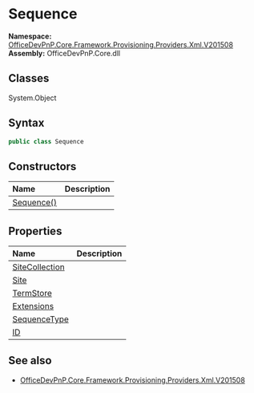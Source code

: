 # Sequence

**Namespace:** [OfficeDevPnP.Core.Framework.Provisioning.Providers.Xml.V201508](OfficeDevPnP.Core.Framework.Provisioning.Providers.Xml.V201508.md)
**Assembly:** OfficeDevPnP.Core.dll
## Classes
System.Object
## Syntax
```C#
public class Sequence
```
## Constructors
|**Name**|**Description**|
|:-----|:-----|
| [Sequence()](Sequenceconstructor1details.md) | 
## Properties
|**Name**|**Description**|
|:-----|:-----|
| [SiteCollection](Sequence.SiteCollection.md) | 
| [Site](Sequence.Site.md) | 
| [TermStore](Sequence.TermStore.md) | 
| [Extensions](Sequence.Extensions.md) | 
| [SequenceType](Sequence.SequenceType.md) | 
| [ID](Sequence.ID.md) | 
## See also
- [OfficeDevPnP.Core.Framework.Provisioning.Providers.Xml.V201508](OfficeDevPnP.Core.Framework.Provisioning.Providers.Xml.V201508.md)
